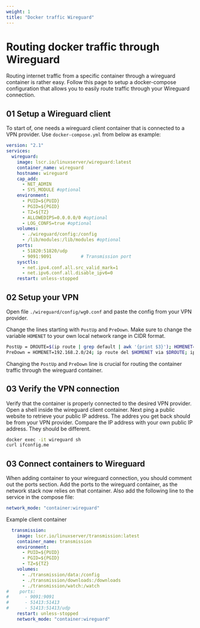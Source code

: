 ```yaml
---
weight: 1
title: "Docker traffic Wireguard"
---
```

# Routing docker traffic through Wireguard
Routing internet traffic from a specific container through a wireguard container is rather easy.
Follow this page to setup a docker-compose configuration that allows you to easily route traffic through your Wireguard connection.

## 01 Setup a Wireguard client
To start of, one needs a wireguard client container that is connected to a VPN provider.
Use `docker-compose.yml` from below as example:

```YAML
version: "2.1"
services:
  wireguard:
    image: lscr.io/linuxserver/wireguard:latest
    container_name: wireguard
    hostname: wireguard
    cap_add:
      - NET_ADMIN
      - SYS_MODULE #optional
    environment:
      - PUID=${PUID}
      - PGID=${PGID}
      - TZ=${TZ}
      - ALLOWEDIPS=0.0.0.0/0 #optional
      - LOG_CONFS=true #optional
    volumes:
      - ./wireguard/config:/config
      - /lib/modules:/lib/modules #optional
    ports:
      - 51820:51820/udp
      - 9091:9091			# Transmission port
    sysctls:
      - net.ipv4.conf.all.src_valid_mark=1
      - net.ipv6.conf.all.disable_ipv6=0
    restart: unless-stopped
```

## 02 Setup your VPN
Open file `./wireguard/config/wg0.conf` and paste the config from your VPN provider.

Change the lines starting with `PostUp` and `PreDown`.
Make sure to change the variable `HOMENET` to your own local network range in CIDR format.
```Bash
PostUp = DROUTE=$(ip route | grep default | awk '{print $3}'); HOMENET=192.168.2.0/24; ip route add $HOMENET via $DROUTE; iptables -I OUTPUT -d $HOMENET -j ACCEPT; iptables -A OUTPUT ! -o %i -m mark>
PreDown = HOMENET=192.168.2.0/24; ip route del $HOMENET via $DROUTE; iptables -D OUTPUT ! -o %i -m mark ! --mark $(wg show %i fwmark) -m addrtype ! --dst-type LOCAL -j REJECT; iptables -D OUTPUT -d >
```
Changing the `PostUp` and `PreDown` line is crucial for routing the container traffic through the wireguard container.

## 03 Verify the VPN connection
Verify that the container is properly connected to the desired VPN provider.
Open a shell inside the wireguard client container.
Next ping a public website to retrieve your public IP address.
The addres you get back should be from your VPN provider.
Compare the IP address with your own public IP address. They should be different.
```Bash
docker exec -it wireguard sh
curl ifconfig.me
```

## 03 Connect containers to Wireguard
When adding container to your wireguard connection, you should comment out the ports section.
Add the ports to the wireguard container, as the network stack now relies on that container.
Also add the following line to the service in the compose file:
```YAML
network_mode: "container:wireguard"
```

Example client container
```YAML
  transmission:
    image: lscr.io/linuxserver/transmission:latest
    container_name: transmission
    environment:
      - PUID=${PUID}
      - PGID=${PGID}
      - TZ=${TZ}
    volumes:
      - ./transmission/data:/config
      - ./transmission/downloads:/downloads
      - ./transmission/watch:/watch
#    ports:
#      - 9091:9091
#      - 51413:51413
#      - 51413:51413/udp
    restart: unless-stopped
    network_mode: "container:wireguard"
```
